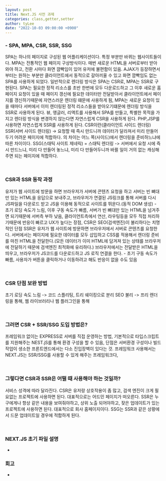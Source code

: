```yaml
---
layout: post
title: Next.JS 사전 과제
categories: class,getter,setter
author: tyLee
date: "2022-10-03 09:00:00 +0900"
---
```


### - SPA, MPA, CSR, SSR, SSG

SPA는 하나의 페이지로 구성된 웹 어플리케이션이다. 특정 부분만 바뀌는 웹사이트들이다.
MPA는 전통적인 웹 페이지 구상방식이다. 매번 새로운 HTML을 서버로부터 받아와야 하고, 전환 시마다 화면 깜빡임이 있어 유저에 불편함이 있음. AJAX가 등장하면서부터는 원하는 부분만 클라이언트에서 동적으로 갈아끼울 수 있고 화면 깜빡임도 없는 SPA를 사용하게 되었다.
일반적으로 렌더링 방식은 SPA는 CSR로, MPA는 SSR로 구현된다. SPA는 필요한 정적 리소스를 초반 한번에 모두 다운로드하고 그 이후 새로운 홈페이지 요청이 있을 때 페이지 갱신에 필요한 데이터만 전달받아서 클라이언트에서 페이지를 갱신하기때문에 자연스러운 렌더링 떄문에 사용하게 됨, MPA는 새로운 요청이 있을 때마다 서버에서 이미 렌더링된 정적 리소스들을 받아오기떄문에 렌더링 방식을 SSR로 사용하게 된다.
뷰, 앵글러, 리액트를 사용해서 SPA를 만들고, 특별한 목적을 가지고 렌더링 방식을 변경하지 않는다면 자연스럽게 CSR을 사용하게 된다.
PHP,JSP를 사용하면 자연스럽게 SSR를 사용하게 된다.
CSR이란(클라이언트 사이드 렌더링)
SSR(서버 사이드 렌더링) -> 요청할 때 즉시 만드니까 데이터가 달라져서 미리 만들어두기 어려운 페이지에 적합하다.
의 차이는 어느 쪽(사이드)에서 렌더링을 준비하느냐에 따른 차이이다.
SSG(스태틱 사이트 제네릭) = 스태틱 렌더링 -> 서버에서 요청 시에 즉시 만드느냐, 미리 다 만들어 놓느냐, 미리 다 만들어두니까 바뀔 일이 거의 없는 캐싱해주면 되는 페이지에 적합하다.

<br>

### CSR과 SSR 동작 과정

유저가 웹 사이트에 방문을 하면 브라우저가 서버에 콘텐츠 요청을 하고 서버는 빈 뼈대만 있는 HTML을 응답으로 보내주고, 브라우저가 연결된 JS링크를 통해 서버를 다시 JS파일을 다운로드 받고 JS을 이용해 동적으로 사이트를 뛰운다.(동적 DOM 생성) - 초기 로딩 속도가 느림, 이후 구동 속도가 빠름, 서버가 빈 뼈대만 있는 HTML을 넘겨주면 되기때문에 서버측 부하 낮음, 클라이언트측에서 연산, 라우팅등을 모두 직접 처리하기때문에 반응이 빠르고 UX가 높다는 장점,
CSR은 SEO(검색엔진)이 불리하다는 치명적인 단점
SSR은 유저가 웹 사이트에 방문하면 브라우저에서 서버로 콘텐츠를 요청한다. 서버에서는 페이지에 필요한 데이터를 모두 삽입하고 CSS를 적용해서 렌더링 준비를 마친 HTML을 전달한다.(모든 데이터가 이미 HTML에 담겨져 있는 상태를 브라우저에 전달하기 때문에 검색엔진 최적화에 유리하다.)
브라우저에서는 전달받은 HTML을 띄우고, 브라우저가 JS코드를 다운로드하고 JS 로직 연결을 한다. - 초기 구동 속도가 빠름, 사용자가 버튼을 클릭하거나 이동하려고 해도 반응이 없을 수도 있음

<br>

### CSR 단점 보완 방법

초기 로딩 속도 느림 -> 코드 스플리팅, 트리 쉐이킹으로 분리
SEO 불리 -> 프리 렌더링을 통해, 웹 라이브러리나 웹 플러그인을 통해

<br>

### 그러면 CSR + SSR/SSG 도입 방법은?

프레임워크 없이는 EXPRESS로 서버를 직접 운영하는 방법, 기본적으로 타입스크립트를 지원해주는 NEST.jS를 통해 환경 구성을 할 수 있음, 단점은 서버환경 구성이나 빌드 작업이 생소한 프론트엔드에서는 다소 진입장벽이 있다는 것.
프레임워크 사용해서는 NEXT.JS는 SSR/SSG를 사용할 수 있게 해주는 프레임워크다,

<br>

### 그렇다면 CSR과 SSR은 어떨 때 사용해야 하는 것일까?

서비스 성격에 따라 달라진다.
CSR은 유저랑 상호작용이 좀 많고, 검색 엔진이 크게 필요없는 프로젝트에 사용하면 된다. 대표적으로는 어드민 페이지가 떠오른다.
SSR은 누구에게나 항상 같은 내용을 보여줘야하고, 상위 노출 되어야하고, 잦은 업데이트가 있는 프로젝트에 사용하면 된다. 대표적으로 회사 홈페이지이다.
SSG는 SSR과 같은 상황에서 드문 업데이트일 경우에 적합하게 된다.

<br>

### NEXT.JS 초기 파일 설명

-

### 회고

-
